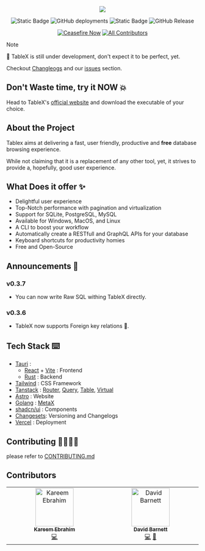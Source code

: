 <p align="center">
  <img src="./apps/web/public/billboard.png">
</p>
<div align="center">
  <img alt="Static Badge" src="https://img.shields.io/badge/bun-v1.1.21%20-white">
  <img alt="GitHub deployments" src="https://img.shields.io/github/deployments/kareemmahlees/tablex/production?label=production">

<img alt="Static Badge" src="https://img.shields.io/badge/cargo-v1.74.1-orange">
<img alt="GitHub Release" src="https://img.shields.io/github/v/release/kareemmahlees/tablex">

[![Ceasefire Now](https://badge.techforpalestine.org/default)](https://techforpalestine.org/learn-more)
[![All Contributors](https://img.shields.io/github/all-contributors/kareemmahlees/tablex?color=ee8449)](#contributors)

</div>

> [!NOTE]
> 🚧
> TableX is still under development, don't expect it to be perfect, yet.

Checkout [Changleogs](./apps/core/CHANGELOG.md) and our [issues](https://github.com/kareemmahlees/tablex/issues) section.

## Don't Waste time, try it NOW 💥

Head to TableX's [official website](https://tablex-tan.vercel.app/) and download the executable of your choice.

## About the Project

Tablex aims at delivering a fast, user friendly, productive and **free** database browsing experience.

While not claiming that it is a replacement of any other tool, yet, it strives to provide a, hopefully, good user experience.

## What Does it offer ✨

- Delightful user experience
- Top-Notch performance with pagination and virtualization
- Support for SQLite, PostgreSQL, MySQL
- Available for Windows, MacOS, and Linux
- A CLI to boost your workflow
- Automatically create a RESTfull and GraphQL APIs for your database
- Keyboard shortcuts for productivity homies
- Free and Open-Source

## Announcements 🎉

### v0.3.7

- You can now write Raw SQL withing TableX directly.

### v0.3.6

- TableX now supports Foreign key relations 🔗.

## Tech Stack ⌨️

- [Tauri](https://tauri.app/) :
  - [React](https://react.dev/) + [Vite](https://vitejs.dev/) : Frontend
  - [Rust](https://www.rust-lang.org/) : Backend
- [Tailwind](https://tailwindcss.com/) : CSS Framework
- [Tanstack](https://tanstack.com/) : [Router](https://tanstack.com/router/latest), [Query](https://tanstack.com/query/latest), [Table](https://tanstack.com/table/v8), [Virtual](https://tanstack.com/virtual/latest)
- [Astro](https://astro.build/) : Website
- [Golang](https://go.dev) : [MetaX](https://github.com/kareemmahlees/meta-x)
- [shadcn/ui](https://ui.shadcn.com/) : Components
- [Changesets](https://github.com/changesets/changesets): Versioning and Changelogs
- [Vercel](https://vercel.com/) : Deployment

<!-- ## Keyboard Shortcuts -->

<!-- | Shortcut                       | Description                       |
| ------------------------------ | --------------------------------- |
| <kbd>Ctrl</kbd> + <kbd>k</kbd> | open command palette              |
| <kbd>Ctrl</kbd> + <kbd>s</kbd> | focus search input                |
| <kbd>Ctrl</kbd> + <kbd>a</kbd> | select or deselect all            |
| <kbd>Ctrl</kbd> + <kbd>c</kbd> | copy selected rows into clipboard |
| <kbd>Delete</kbd>              | delete selected rows              | -->

## Contributing 🫱🏻‍🫲🏻

please refer to [CONTRIBUTING.md](./docs/CONTRIBUTING.md)

## Contributors

<!-- ALL-CONTRIBUTORS-LIST:START - Do not remove or modify this section -->
<!-- prettier-ignore-start -->
<!-- markdownlint-disable -->
<table>
  <tbody>
    <tr>
      <td align="center" valign="top" width="14.28%"><a href="https://kareem-ebrahim.vercel.app/"><img src="https://avatars.githubusercontent.com/u/89863279?v=4?s=100" width="100px;" alt="Kareem Ebrahim"/><br /><sub><b>Kareem Ebrahim</b></sub></a><br /><a href="https://github.com/kareemmahlees/tablex/commits?author=kareemmahlees" title="Code">💻</a></td>
      <td align="center" valign="top" width="14.28%"><a href="http://diffingdiffs.blogspot.com"><img src="https://avatars.githubusercontent.com/u/65244?v=4?s=100" width="100px;" alt="David Barnett"/><br /><sub><b>David Barnett</b></sub></a><br /><a href="https://github.com/kareemmahlees/tablex/commits?author=dbarnett" title="Code">💻</a> <a href="https://github.com/kareemmahlees/tablex/commits?author=dbarnett" title="Documentation">📖</a></td>
    </tr>
  </tbody>
</table>

<!-- markdownlint-restore -->
<!-- prettier-ignore-end -->

<!-- ALL-CONTRIBUTORS-LIST:END -->
<!-- prettier-ignore-start -->
<!-- markdownlint-disable -->

<!-- markdownlint-restore -->
<!-- prettier-ignore-end -->

<!-- ALL-CONTRIBUTORS-LIST:END -->
